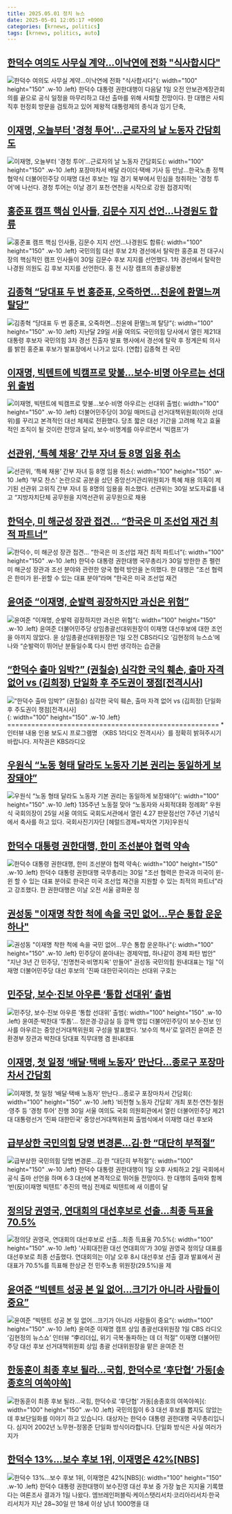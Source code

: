 ```yaml
---
title: 2025.05.01 정치 뉴스
date: 2025-05-01 12:05:17 +0900
categories: [krnews, politics]
tags: [krnews, politics, auto]
---
```

## [한덕수 여의도 사무실 계약…이낙연에 전화 "식사합시다"](https://n.news.naver.com/mnews/article/025/0003437907)

![한덕수 여의도 사무실 계약…이낙연에 전화 "식사합시다"](https://mimgnews.pstatic.net/image/origin/025/2025/04/30/3437907.jpg?type=nf220_150){: width="100" height="150" .w-10 .left}
한덕수 대통령 권한대행이 다음달 1일 오전 안보관계장관회의를 끝으로 공식 일정을 마무리하고 대선 출마를 위해 사퇴할 전망이다. 한 대행은 사퇴 직후 헌정회 방문을 검토하고 있어 제왕적 대통령제의 종식과 임기 단축,

## [이재명, 오늘부터 '경청 투어'…근로자의 날 노동자 간담회도](https://n.news.naver.com/mnews/article/001/0015363003)

![이재명, 오늘부터 '경청 투어'…근로자의 날 노동자 간담회도](https://mimgnews.pstatic.net/image/origin/001/2025/05/01/15363003.jpg?type=nf220_150){: width="100" height="150" .w-10 .left}
포장마차서 배달 라이더·택배 기사 등 만남…한국노총 정책협약식 더불어민주당 이재명 대선 후보는 1일 경기 북부에서 민심을 청취하는 '경청 투어'에 나선다. 경청 투어는 이날 경기 포천·연천을 시작으로 강원 접경지역(

## [홍준표 캠프 핵심 인사들, 김문수 지지 선언…나경원도 합류](https://n.news.naver.com/mnews/article/015/0005126035)

![홍준표 캠프 핵심 인사들, 김문수 지지 선언…나경원도 합류](https://mimgnews.pstatic.net/image/origin/015/2025/04/30/5126035.jpg?type=nf220_150){: width="100" height="150" .w-10 .left}
국민의힘 대선 후보 2차 경선에서 탈락한 홍준표 전 대구시장의 핵심적인 캠프 인사들이 30일 김문수 후보 지지를 선언했다. 1차 경선에서 탈락한 나경원 의원도 김 후보 지지를 선언한다. 홍 전 시장 캠프의 총괄상황본

## [김종혁 “당대표 두 번 홍준표, 오죽하면…친윤에 환멸느껴 탈당”](https://n.news.naver.com/mnews/article/016/0002465588)

![김종혁 “당대표 두 번 홍준표, 오죽하면…친윤에 환멸느껴 탈당”](https://mimgnews.pstatic.net/image/origin/016/2025/05/01/2465588.jpg?type=nf220_150){: width="100" height="150" .w-10 .left}
지난달 29일 서울 여의도 국민의힘 당사에서 열린 제21대 대통령 후보자 국민의힘 3차 경선 진출자 발표 행사에서 경선에 탈락 후 정계은퇴 의사를 밝힌 홍준표 후보가 발표장에서 나가고 있다. [연합] 김종혁 전 국민

## [이재명, 빅텐트에 빅캠프로 맞불…보수·비명 아우르는 선대위 출범](https://n.news.naver.com/mnews/article/025/0003437939)

![이재명, 빅텐트에 빅캠프로 맞불…보수·비명 아우르는 선대위 출범](https://mimgnews.pstatic.net/image/origin/025/2025/04/30/3437939.jpg?type=nf220_150){: width="100" height="150" .w-10 .left}
더불어민주당이 30일 매머드급 선거대책위원회(이하 선대위)를 꾸리고 본격적인 대선 체제로 전환했다. 당초 짧은 대선 기간을 고려해 작고 효율적인 조직이 될 것이란 전망과 달리, 보수·비명계를 아우르면서 ‘빅캠프’가

## [선관위, ‘특혜 채용’ 간부 자녀 등 8명 임용 취소](https://n.news.naver.com/mnews/article/081/0003537859)

![선관위, ‘특혜 채용’ 간부 자녀 등 8명 임용 취소](https://mimgnews.pstatic.net/image/origin/081/2025/04/30/3537859.jpg?type=nf220_150){: width="100" height="150" .w-10 .left}
‘부모 찬스’ 논란으로 공분을 샀던 중앙선거관리위원회가 특혜 채용 의혹이 제기된 선관위 고위직 간부 자녀 등 8명의 임용을 취소했다. 선관위는 30일 보도자료를 내고 “지방자치단체 공무원을 지역선관위 공무원으로 채용

## [한덕수, 미 해군성 장관 접견… “한국은 미 조선업 재건 최적 파트너”](https://n.news.naver.com/mnews/article/366/0001073593)

![한덕수, 미 해군성 장관 접견… “한국은 미 조선업 재건 최적 파트너”](https://mimgnews.pstatic.net/image/origin/366/2025/04/30/1073593.jpg?type=nf220_150){: width="100" height="150" .w-10 .left}
한덕수 대통령 권한대행 국무총리가 30일 방한한 존 펠런 미 해군성 장관과 조선 분야와 관련한 양국 협력 방안을 논의했다. 한 대행은 “조선 협력은 한미가 윈-윈할 수 있는 대표 분야”라며 “한국은 미국 조선업 재건

## [윤여준 “이재명, 순발력 굉장하지만 과신은 위험”](https://n.news.naver.com/mnews/article/009/0005485726)

![윤여준 “이재명, 순발력 굉장하지만 과신은 위험”](https://mimgnews.pstatic.net/image/origin/009/2025/05/01/5485726.jpg?type=nf220_150){: width="100" height="150" .w-10 .left}
윤여준 더불어민주당 상임총괄선대위원장이 이재명 대선후보에 대한 조언을 아끼지 않았다. 윤 상임총괄선대위원장은 1일 오전 CBS라디오 ‘김현정의 뉴스쇼’에 나와 “순발력이 뛰어난 분들일수록 다시 한번 생각하는 습관을

## [“한덕수 출마 임박?” (권칠승) 심각한 국익 훼손, 출마 자격 없어 vs (김희정) 단일화 후 주도권이 쟁점[전격시사]](https://n.news.naver.com/mnews/article/056/0011942272)

![“한덕수 출마 임박?” (권칠승) 심각한 국익 훼손, 출마 자격 없어 vs (김희정) 단일화 후 주도권이 쟁점[전격시사]](https://mimgnews.pstatic.net/image/origin/056/2025/04/30/11942272.jpg?type=nf220_150){: width="100" height="150" .w-10 .left}
===================================================== * 인터뷰 내용 인용 보도시 프로그램명 〈KBS 1라디오 전격시사〉를 정확히 밝혀주시기 바랍니다. 저작권은 KBS라디오

## [우원식 “노동 형태 달라도 노동자 기본 권리는 동일하게 보장돼야”](https://n.news.naver.com/mnews/article/016/0002465698)

![우원식 “노동 형태 달라도 노동자 기본 권리는 동일하게 보장돼야”](https://mimgnews.pstatic.net/image/origin/016/2025/05/01/2465698.jpg?type=nf220_150){: width="100" height="150" .w-10 .left}
135주년 노동절 맞아 “노동자와 사회적대화 정례화” 우원식 국회의장이 25일 서울 여의도 국회도서관에서 열린 4.27 판문점선언 7주년 기념식에서 축사를 하고 있다. 국회사진기자단 [헤럴드경제=박자연 기자]우원식

## [한덕수 대통령 권한대행, 한미 조선분야 협력 약속](https://n.news.naver.com/mnews/article/088/0000945188)

![한덕수 대통령 권한대행, 한미 조선분야 협력 약속](https://mimgnews.pstatic.net/image/origin/088/2025/04/30/945188.jpg?type=nf220_150){: width="100" height="150" .w-10 .left}
한덕수 대통령 권한대행 국무총리는 30일 "조선 협력은 한국과 미국이 윈-윈 할 수 있는 대표 분야로 한국은 미국 조선업 재건을 지원할 수 있는 최적의 파트너"라고 강조했다. 한 권한대행은 이날 오전 서울 광화문 정

## [권성동 "이재명 착한 척에 속을 국민 없어…무슨 통합 운운하나"](https://n.news.naver.com/mnews/article/029/0002952055)

![권성동 "이재명 착한 척에 속을 국민 없어…무슨 통합 운운하나"](https://mimgnews.pstatic.net/image/origin/029/2025/05/01/2952055.jpg?type=nf220_150){: width="100" height="150" .w-10 .left}
민주당이 쏟아내는 경제악법, 하나같이 경제 파탄 법안" "지난 3년 간 민주당, '친명천국·비명지옥' 만들어" 권성동 국민의힘 원내대표는 1일 "이재명 더불어민주당 대선 후보의 '진짜 대한민국이라는 선대위 구호는

## [민주당, 보수·진보 아우른 ‘통합 선대위’ 출범](https://n.news.naver.com/mnews/article/022/0004032006)

![민주당, 보수·진보 아우른 ‘통합 선대위’ 출범](https://mimgnews.pstatic.net/image/origin/022/2025/04/30/4032006.jpg?type=nf220_150){: width="100" height="150" .w-10 .left}
윤여준·박찬대 ‘투톱’… 정은경·강금실 등 깜짝 영입 더불어민주당이 보수·진보 인사를 아우르는 중앙선거대책위원회 구성을 발표했다. ‘보수의 책사’로 알려진 윤여준 전 환경부 장관과 박찬대 당대표 직무대행 겸 원내대표

## [이재명, 첫 일정 ‘배달·택배 노동자’ 만난다…종로구 포장마차서 간담회](https://n.news.naver.com/mnews/article/016/0002465376)

![이재명, 첫 일정 ‘배달·택배 노동자’ 만난다…종로구 포장마차서 간담회](https://mimgnews.pstatic.net/image/origin/016/2025/04/30/2465376.jpg?type=nf220_150){: width="100" height="150" .w-10 .left}
‘비전형 노동자 간담회’ 개최 포천·연천·철원·영주 등 ‘경청 투어’ 진행 30일 서울 여의도 국회 의원회관에서 열린 더불어민주당 제21대 대통령선거 ‘진짜 대한민국’ 중앙선거대책위원회 출범식에서 이재명 대선 후보와

## [급부상한 국민의힘 당명 변경론…김·한 “대단히 부적절”](https://n.news.naver.com/mnews/article/025/0003438034)

![급부상한 국민의힘 당명 변경론…김·한 “대단히 부적절”](https://mimgnews.pstatic.net/image/origin/025/2025/05/01/3438034.jpg?type=nf220_150){: width="100" height="150" .w-10 .left}
한덕수 대통령 권한대행이 1일 오후 사퇴하고 2일 국회에서 공식 출마 선언을 하며 6·3 대선에 본격적으로 뛰어들 전망이다. 한 대행의 출마와 함께 ‘반(反)이재명 빅텐트’ 추진의 핵심 전제로 빅텐트에 새 이름이 달

## [정의당 권영국, 연대회의 대선후보로 선출…최종 득표율 70.5%](https://n.news.naver.com/mnews/article/277/0005586531)

![정의당 권영국, 연대회의 대선후보로 선출…최종 득표율 70.5%](https://mimgnews.pstatic.net/image/origin/277/2025/04/30/5586531.jpg?type=nf220_150){: width="100" height="150" .w-10 .left}
'사회대전환 대선 연대회의'가 30일 권영국 정의당 대표를 대선후보로 최종 선출했다. 연대회의는 이날 오후 8시 대선후보 선출 결과 발표에서 권 대표가 70.5%를 득표해 한상균 전 민주노총 위원장(29.5%)을 제

## [윤여준 “빅텐트 성공 본 일 없어…크기가 아니라 사람들이 중요”](https://n.news.naver.com/mnews/article/016/0002465544)

![윤여준 “빅텐트 성공 본 일 없어…크기가 아니라 사람들이 중요”](https://mimgnews.pstatic.net/image/origin/016/2025/05/01/2465544.jpg?type=nf220_150){: width="100" height="150" .w-10 .left}
윤여준 이재명 캠프 상임 총괄선대위원장 1일 CBS 라디오 ‘김현정의 뉴스쇼’ 인터뷰 “李리더십, 위기 극복·돌파하는 데 더 적절” 이재명 더불어민주당 대선 후보 선거대책위원회 상임 총괄 선대위원장을 맡은 윤여준 전

## [한동훈이 최종 후보 될라…국힘, 한덕수로 ‘후단협’ 가동[송종호의 여쏙야쏙]](https://n.news.naver.com/mnews/article/011/0004480572)

![한동훈이 최종 후보 될라…국힘, 한덕수로 ‘후단협’ 가동[송종호의 여쏙야쏙]](https://mimgnews.pstatic.net/image/origin/011/2025/05/01/4480572.jpg?type=nf220_150){: width="100" height="150" .w-10 .left}
국민의힘이 6·3 대선 후보를 뽑지도 않았는데 후보단일화를 이야기 하고 있습니다. 대상자는 한덕수 대통령 권한대행 국무총리입니다. 심지어 2002년 노무현-정몽준 단일화 방식이라합니다. 단일화 방식은 사실 여러가지가

## [한덕수 13%…보수 후보 1위, 이재명은 42%[NBS]](https://n.news.naver.com/mnews/article/005/0001773650)

![한덕수 13%…보수 후보 1위, 이재명은 42%[NBS]](https://mimgnews.pstatic.net/image/origin/005/2025/05/01/1773650.jpg?type=nf220_150){: width="100" height="150" .w-10 .left}
한덕수 대통령 권한대행이 보수진영 대선 후보 중 가장 높은 지지율 기록했다는 여론조사 결과가 1일 나왔다. 엠브레인퍼블릭·케이스탯리서치·코리아리서치·한국리서치가 지난 28~30일 만 18세 이상 남녀 1000명을 대

